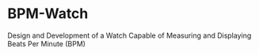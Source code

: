 # BPM-Watch
Design and Development of a Watch Capable of Measuring and Displaying Beats Per Minute (BPM)
